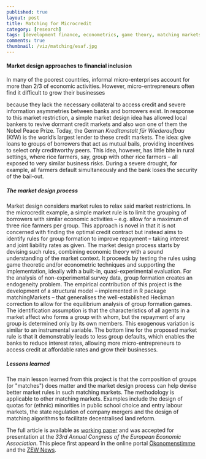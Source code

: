 ```yaml
---
published: true
layout: post
title: Matching for Microcredit
category: [research]
tags: [development finance, econometrics, game theory, matching markets, R]
comments: true
thumbnail: /viz/matching/esaf.jpg
---
```




#### Market design approaches to financial inclusion

In many of the poorest countries, informal micro-enterprises account for more than 2/3 of economic activities. However, micro-entrepreneurs often find it difficult to grow their businesses 
<!--more-->
because they lack the necessary collateral to access credit and severe information asymmetries between banks and borrowers exist. In response to this market restriction, a simple market design idea has allowed local bankers to revive dormant credit markets and also won one of them the Nobel Peace Prize. Today, the German *Kreditanstalt für Wiederaufbau* (KfW) is the world’s largest lender to these credit markets. The idea: give loans to groups of borrowers that act as mutual bails, providing incentives to select only creditworthy peers. This idea, however, has little bite in rural settings, where rice farmers, say, group with other rice farmers – all exposed to very similar business risks. During a severe drought, for example, all farmers default simultaneously and the bank loses the security of the bail-out.

##### The market design process

Market design considers market rules to relax said market restrictions. In the microcredit example, a simple market rule is to limit the grouping of borrowers with similar economic activities – e.g. allow for a maximum of three rice farmers per group. This approach is novel in that it is not concerned with finding the optimal credit contract but instead aims to identify rules for group formation to improve repayment – taking interest and joint liability rates as given. 
The market design process starts by devising such rules, combining economic theory with a sound understanding of the market context. It proceeds by testing the rules using game theoretic and/or econometric techniques and supporting the implementation, ideally with a built-in, quasi-experimental evaluation. For the analysis of non-experimental survey data, group formation creates an endogeneity problem. The empirical contribution of this project is the development of a structural model – implemented in R package matchingMarkets – that generalises the well-established Heckman correction to allow for the equilibrium analysis of group formation games. The identification assumption is that the characteristics of all agents in a market affect who forms a group with whom, but the repayment of any group is determined only by its own members. This exogenous variation is similar to an instrumental variable.
The bottom line for the proposed market rule is that it demonstrably leads to less group defaults, which enables the banks to reduce interest rates, allowing more micro-entrepreneurs to access credit at affordable rates and grow their businesses.

##### Lessons learned

The main lesson learned from this project is that the composition of groups (or "matches") does matter and the market design process can help devise better market rules in such matching markets. The methodology is applicable to other matching markets. Examples include the design of quotas for (ethnic) minorities in public school choice and entry labour markets, the state regulation of company mergers and the design of matching algorithms to facilitate decentralised land reform.

The full article is available as [working paper](https://klein.uk/research/EEAESEM2018_paper.pdf) and was accepted for presentation at the *33rd Annual Congress of the European Economic Association*. This piece first appeard in the online portal [Ökonomenstimme](http://www.oekonomenstimme.org/artikel/2018/12/matching-fuer-mikrokredite--marktdesign-ansaetze-fuer-finanzielle-integration/) and the [ZEW News](https://www.zew.de/en/publikationen/zew-periodika/zewnews/).

